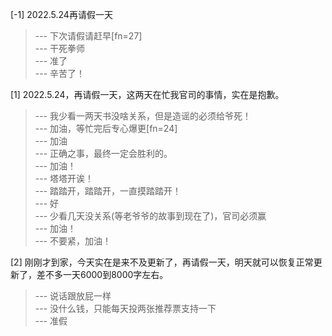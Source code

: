 
[-1] 2022.5.24再请假一天
>--- 下次请假请赶早[fn=27]<br>
>--- 干死拳师<br>
>--- 准了<br>
>--- 辛苦了！<br>

[1] 2022.5.24，再请假一天，这两天在忙我官司的事情，实在是抱歉。
>--- 我少看一两天书没啥关系，但是造谣的必须给爷死！<br>
>--- 加油，等忙完后专心爆更[fn=24]<br>
>--- 加油<br>
>--- 正确之事，最终一定会胜利的。<br>
>--- 加油！<br>
>--- 塔塔开诶！<br>
>--- 踏踏开，踏踏开，一直摸踏踏开！<br>
>--- 好<br>
>--- 少看几天没关系(等老爷爷的故事到现在了)，官司必须赢<br>
>--- 加油！<br>
>--- 不要紧，加油！<br>

[2] 刚刚才到家，今天实在是来不及更新了，再请假一天，明天就可以恢复正常更新了，差不多一天6000到8000字左右。
>--- 说话跟放屁一样<br>
>--- 没什么钱，只能每天投两张推荐票支持一下<br>
>--- 准假<br>
